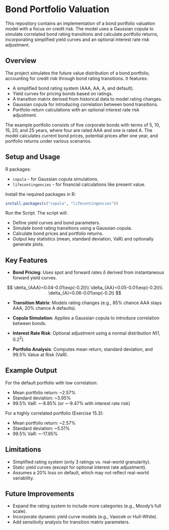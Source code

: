 # Bond Portfolio Valuation

This repository contains an implementation of a bond portfolio valuation model with a focus on credit risk. The model uses a Gaussian copula to simulate correlated bond rating transitions and calculate portfolio returns, incorporating simplified yield curves and an optional interest rate risk adjustment.

## Overview

The project simulates the future value distribution of a bond portfolio, accounting for credit risk through bond rating transitions. It features:

- A simplified bond rating system (AAA, AA, A, and default).
- Yield curves for pricing bonds based on ratings.
- A transition matrix derived from historical data to model rating changes.
- Gaussian copula for introducing correlation between bond transitions.
- Portfolio return calculations with an optional interest rate risk adjustment.

The example portfolio consists of five corporate bonds with terms of 5, 10, 15, 20, and 25 years, where four are rated AAA and one is rated A. The model calculates current bond prices, potential prices after one year, and portfolio returns under various scenarios.

## Setup and Usage

R packages:

- `copula` - for Gaussian copula simulations.
- `lifecontingencies` - for financial calculations like present value.

Install the required packages in R:

```R
install.packages(c("copula", "lifecontingencies"))
```

Run the Script. The script will:

- Define yield curves and bond parameters.
- Simulate bond rating transitions using a Gaussian copula.
- Calculate bond prices and portfolio returns.
- Output key statistics (mean, standard deviation, VaR) and optionally generate plots.

## Key Features

- **Bond Pricing**: Uses spot and forward rates $\delta$ derived from instantaneous forward yield curves.
<script type="text/javascript" async
  src="https://cdnjs.cloudflare.com/ajax/libs/mathjax/2.7.7/MathJax.js?config=TeX-MML-AM_CHTML">
</script>

$$
\delta_{AAA}=0.04-0.01\exp(-0.2t)\\
\delta_{AA}=0.05-0.01\exp(-0.2t)\\
\delta_{A}=0.06-0.01\exp(-0.2t)
$$

- **Transition Matrix**: Models rating changes (e.g., 85% chance AAA stays AAA, 20% chance A defaults).

- **Copula Simulation**: Applies a Gaussian copula to introduce correlation between bonds.

- **Interest Rate Risk**: Optional adjustment using a normal distribution $N(1, 0.2^2)$.

- **Portfolio Analysis**: Computes mean return, standard deviation, and 99.5% Value at Risk (VaR).

## Example Output

For the default portfolio with low correlation:

- Mean portfolio return: ~2.57%
- Standard deviation: ~3.95%
- 99.5% VaR: ~-8.85% (or ~-9.47% with interest rate risk)

For a highly correlated portfolio (Exercise 15.3):

- Mean portfolio return: ~2.57%
- Standard deviation: ~5.51%
- 99.5% VaR: ~-17.85%

## Limitations

- Simplified rating system (only 3 ratings vs. real-world granularity).
- Static yield curves (except for optional interest rate adjustment).
- Assumes a 20% loss on default, which may not reflect real-world variability.

## Future Improvements

- Expand the rating system to include more categories (e.g., Moody’s full scale).
- Incorporate dynamic yield curve models (e.g., Vasicek or Hull-White).
- Add sensitivity analysis for transition matrix parameters.
